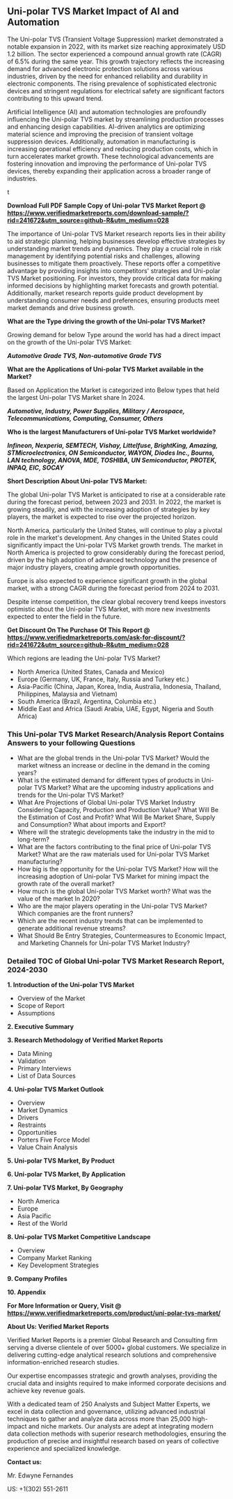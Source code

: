 <h2>Uni-polar TVS Market Impact of AI and Automation</h2><p>The Uni-polar TVS (Transient Voltage Suppression) market demonstrated a notable expansion in 2022, with its market size reaching approximately USD 1.2 billion. The sector experienced a compound annual growth rate (CAGR) of 6.5% during the same year. This growth trajectory reflects the increasing demand for advanced electronic protection solutions across various industries, driven by the need for enhanced reliability and durability in electronic components. The rising prevalence of sophisticated electronic devices and stringent regulations for electrical safety are significant factors contributing to this upward trend.</p><p>Artificial Intelligence (AI) and automation technologies are profoundly influencing the Uni-polar TVS market by streamlining production processes and enhancing design capabilities. AI-driven analytics are optimizing material science and improving the precision of transient voltage suppression devices. Additionally, automation in manufacturing is increasing operational efficiency and reducing production costs, which in turn accelerates market growth. These technological advancements are fostering innovation and improving the performance of Uni-polar TVS devices, thereby expanding their application across a broader range of industries.</p>t</p><p id="" class=""><strong>Download Full PDF Sample Copy of Uni-polar TVS Market Report @ <a href="https://www.verifiedmarketreports.com/download-sample/?rid=241672&utm_source=github-R&utm_medium=028" target="_blank">https://www.verifiedmarketreports.com/download-sample/?rid=241672&utm_source=github-R&utm_medium=028</a></strong></p><p>The importance of&nbsp;Uni-polar TVS Market research reports lies in their ability to aid strategic planning, helping businesses develop effective strategies by understanding market trends and dynamics. They play a crucial role in risk management by identifying potential risks and challenges, allowing businesses to mitigate them proactively. These reports offer a competitive advantage by providing insights into competitors' strategies and Uni-polar TVS Market positioning. For investors, they provide critical data for making informed decisions by highlighting market forecasts and growth potential. Additionally, market research reports guide product development by understanding consumer needs and preferences, ensuring products meet market demands and drive business growth.</p><p><strong>What are the&nbsp;Type driving the growth of the Uni-polar TVS Market?</strong></p><p id="" class="">Growing demand for below Type around the world has had a direct impact on the growth of the Uni-polar TVS Market:</p><em><strong>Automotive Grade TVS, Non-automotive Grade TVS</strong></em></p><strong>What are the&nbsp;Applications&nbsp;of Uni-polar TVS Market available in the Market?</strong></p><p id="" class="">Based on Application the Market is categorized into Below types that held the largest Uni-polar TVS Market share In 2024.</p><em><strong>Automotive, Industry, Power Supplies, Military / Aerospace, Telecommunications, Computing, Consumer, Others</strong></em></p><strong>Who is the largest Manufacturers of Uni-polar TVS Market worldwide?</strong></p><p><em><strong>Infineon, Nexperia, SEMTECH, Vishay, Littelfuse, BrightKing, Amazing, STMicroelectronics, ON Semiconductor, WAYON, Diodes Inc., Bourns, LAN technology, ANOVA, MDE, TOSHIBA, UN Semiconductor, PROTEK, INPAQ, EIC, SOCAY</strong></em></p><p id="" class=""><strong>Short Description About Uni-polar TVS Market:</strong></p><p>The global Uni-polar TVS Market is anticipated to rise at a considerable rate during the forecast period, between 2023 and 2031. In 2022, the market is growing steadily, and with the increasing adoption of strategies by key players, the market is expected to rise over the projected horizon.</p><p>North America, particularly the United States, will continue to play a pivotal role in the market's development. Any changes in the United States could significantly impact the Uni-polar TVS Market growth trends. The market in North America is projected to grow considerably during the forecast period, driven by the high adoption of advanced technology and the presence of major industry players, creating ample growth opportunities.</p><p>Europe is also expected to experience significant growth in the global market, with a strong CAGR during the forecast period from 2024 to 2031.</p><p>Despite intense competition, the clear global recovery trend keeps investors optimistic about the Uni-polar TVS Market, with more new investments expected to enter the field in the future.</p><p id="" class=""><strong>Get Discount On The Purchase Of This Report @ <a href="https://www.verifiedmarketreports.com/ask-for-discount/?rid=241672&utm_source=github-R&utm_medium=028" target="_blank">https://www.verifiedmarketreports.com/ask-for-discount/?rid=241672&utm_source=github-R&utm_medium=028</a></strong></p>Which regions are leading the Uni-polar TVS Market?</p><ul><li>North America (United States, Canada and Mexico)</li><li>Europe (Germany, UK, France, Italy, Russia and Turkey etc.)</li><li>Asia-Pacific (China, Japan, Korea, India, Australia, Indonesia, Thailand, Philippines, Malaysia and Vietnam)</li><li>South America (Brazil, Argentina, Columbia etc.)</li><li>Middle East and Africa (Saudi Arabia, UAE, Egypt, Nigeria and South Africa)</li></ul><h3 id="" class="">This Uni-polar TVS Market Research/Analysis Report Contains Answers to your following Questions</h3><ul><li>What are the global trends in the Uni-polar TVS Market? Would the market witness an increase or decline in the demand in the coming years?</li><li>What is the estimated demand for different types of products in Uni-polar TVS Market? What are the upcoming industry applications and trends for the Uni-polar TVS Market?</li><li>What Are Projections of Global Uni-polar TVS Market Industry Considering Capacity, Production and Production Value? What Will Be the Estimation of Cost and Profit? What Will Be Market Share, Supply and Consumption? What about imports and Export?</li><li>Where will the strategic developments take the industry in the mid to long-term?</li><li>What are the factors contributing to the final price of Uni-polar TVS Market? What are the raw materials used for Uni-polar TVS Market manufacturing?</li><li>How big is the opportunity for the Uni-polar TVS Market? How will the increasing adoption of Uni-polar TVS Market for mining impact the growth rate of the overall market?</li><li>How much is the global Uni-polar TVS Market worth? What was the value of the market In 2020?</li><li>Who are the major players operating in the Uni-polar TVS Market? Which companies are the front runners?</li><li>Which are the recent industry trends that can be implemented to generate additional revenue streams?</li><li>What Should Be Entry Strategies, Countermeasures to Economic Impact, and Marketing Channels for Uni-polar TVS Market Industry?</li></ul><h3 id="" class="">Detailed TOC of Global Uni-polar TVS Market Research Report, 2024-2030</h3><p id="" class=""><strong>1. Introduction of the Uni-polar TVS Market</strong></p><ul><li>Overview of the Market</li><li>Scope of Report</li><li>Assumptions</li></ul><p id="" class=""><strong>2. Executive Summary</strong></p><p id="" class=""><strong>3. Research Methodology of Verified Market Reports</strong></p><ul><li>Data Mining</li><li>Validation</li><li>Primary Interviews</li><li>List of Data Sources</li></ul><p id="" class=""><strong>4. Uni-polar TVS Market Outlook</strong></p><ul><li>Overview</li><li>Market Dynamics</li><li>Drivers</li><li>Restraints</li><li>Opportunities</li><li>Porters Five Force Model</li><li>Value Chain Analysis</li></ul><p id="" class=""><strong>5. Uni-polar TVS Market, By Product</strong></p><p id="" class=""><strong>6. Uni-polar TVS Market, By Application</strong></p><p id="" class=""><strong>7. Uni-polar TVS Market, By Geography</strong></p><ul><li>North America</li><li>Europe</li><li>Asia Pacific</li><li>Rest of the World</li></ul><p id="" class=""><strong>8. Uni-polar TVS Market Competitive Landscape</strong></p><ul><li>Overview</li><li>Company Market Ranking</li><li>Key Development Strategies</li></ul><p id="" class=""><strong>9. Company Profiles</strong></p><p id="" class=""><strong>10. Appendix</strong></p><p id="" class=""><strong>For More Information or Query, Visit @ <a href="https://www.verifiedmarketreports.com/product/uni-polar-tvs-market/" target="_blank">https://www.verifiedmarketreports.com/product/uni-polar-tvs-market/</a></strong></p><p id="" class=""><strong>About Us: Verified Market Reports</strong></p><p id="" class="">Verified Market Reports is a premier Global Research and Consulting firm serving a diverse clientele of over 5000+ global customers. We specialize in delivering cutting-edge analytical research solutions and comprehensive information-enriched research studies.</p><p id="" class="">Our expertise encompasses strategic and growth analyses, providing the crucial data and insights required to make informed corporate decisions and achieve key revenue goals.</p><p id="" class="">With a dedicated team of 250 Analysts and Subject Matter Experts, we excel in data collection and governance, utilizing advanced industrial techniques to gather and analyze data across more than 25,000 high-impact and niche markets. Our analysts are adept at integrating modern data collection methods with superior research methodologies, ensuring the production of precise and insightful research based on years of collective experience and specialized knowledge.</p><p id="" class=""><strong>Contact us:</strong></p><p id="" class="">Mr. Edwyne Fernandes</p><p id="" class="">US: +1(302) 551-2611</p>